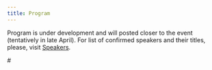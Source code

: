 ```yaml
---
title: Program
---
```


Program is under development and will posted closer to the event (tentatively in late April).
For list of confirmed speakers and their titles, please, visit [Speakers](/speakers).

#<object data="/assets/test.pdf" width="1000" height="1000" type='application/pdf'></object>
